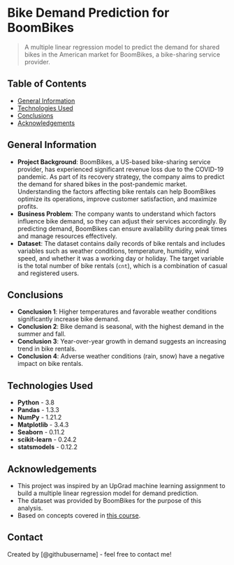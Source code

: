 # Bike Demand Prediction for BoomBikes

> A multiple linear regression model to predict the demand for shared bikes in the American market for BoomBikes, a bike-sharing service provider.

## Table of Contents
* [General Information](#general-information)
* [Technologies Used](#technologies-used)
* [Conclusions](#conclusions)
* [Acknowledgements](#acknowledgements)

## General Information
- **Project Background**: BoomBikes, a US-based bike-sharing service provider, has experienced significant revenue loss due to the COVID-19 pandemic. As part of its recovery strategy, the company aims to predict the demand for shared bikes in the post-pandemic market. Understanding the factors affecting bike rentals can help BoomBikes optimize its operations, improve customer satisfaction, and maximize profits.
- **Business Problem**: The company wants to understand which factors influence bike demand, so they can adjust their services accordingly. By predicting demand, BoomBikes can ensure availability during peak times and manage resources effectively.
- **Dataset**: The dataset contains daily records of bike rentals and includes variables such as weather conditions, temperature, humidity, wind speed, and whether it was a working day or holiday. The target variable is the total number of bike rentals (`cnt`), which is a combination of casual and registered users.

## Conclusions
- **Conclusion 1**: Higher temperatures and favorable weather conditions significantly increase bike demand.
- **Conclusion 2**: Bike demand is seasonal, with the highest demand in the summer and fall.
- **Conclusion 3**: Year-over-year growth in demand suggests an increasing trend in bike rentals.
- **Conclusion 4**: Adverse weather conditions (rain, snow) have a negative impact on bike rentals.

## Technologies Used
- **Python** - 3.8
- **Pandas** - 1.3.3
- **NumPy** - 1.21.2
- **Matplotlib** - 3.4.3
- **Seaborn** - 0.11.2
- **scikit-learn** - 0.24.2
- **statsmodels** - 0.12.2

## Acknowledgements
- This project was inspired by an UpGrad machine learning assignment to build a multiple linear regression model for demand prediction.
- The dataset was provided by BoomBikes for the purpose of this analysis.
- Based on concepts covered in [this course](https://www.upgrad.com/).

## Contact
Created by [@githubusername] - feel free to contact me!
